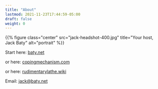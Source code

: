 ```yaml
---
title: "About"
lastmod: 2021-11-23T17:44:59-05:00
draft: false
weight: 0
---
```


{{% figure class="center" src="jack-headshot-400.jpg" title="Your host, Jack Baty" alt="portrait" %}}

Start here: [baty.net](https://www.baty.net/)

or here: [copingmechanism.com](https://copingmechanism.com)

or here: [rudimentarylathe.wiki](https://rudimentarylathe.wiki)

Email: [jack@baty.net](mailto:jack@baty.net)

[//]: # "Exported with love from a post written in Org mode"
[//]: # "- https://github.com/kaushalmodi/ox-hugo"
